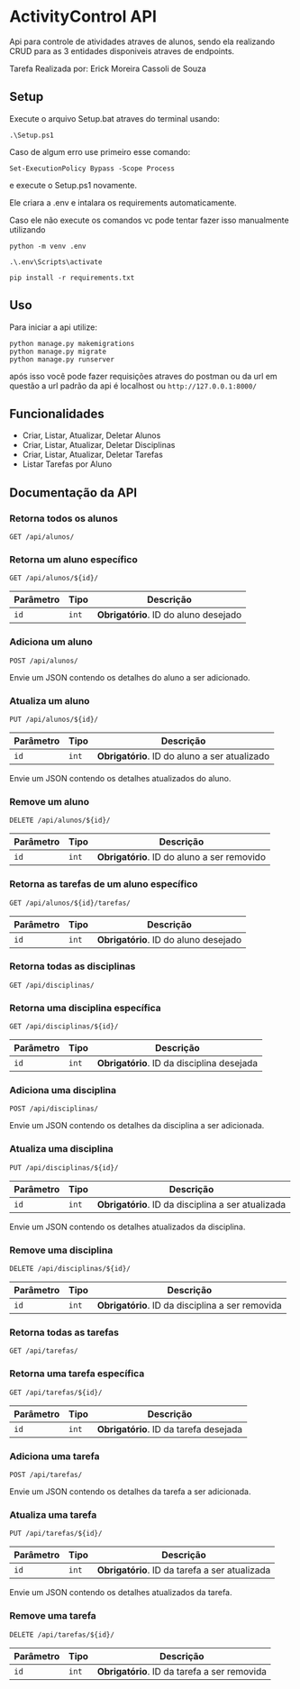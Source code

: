 
# ActivityControl API

Api para controle de atividades atraves de alunos, sendo ela realizando CRUD para as 3 entidades disponiveis atraves de endpoints.

Tarefa Realizada por: Erick Moreira Cassoli de Souza
## Setup

Execute o arquivo Setup.bat atraves do terminal usando:
```
.\Setup.ps1
```
Caso de algum erro use primeiro esse comando:
```
Set-ExecutionPolicy Bypass -Scope Process
```

e execute o Setup.ps1 novamente.

Ele criara a .env e intalara os requirements automaticamente.

Caso ele não execute os comandos vc pode tentar fazer isso manualmente utilizando 
```
python -m venv .env

.\.env\Scripts\activate

pip install -r requirements.txt
```
## Uso
Para iniciar a api utilize:

```
python manage.py makemigrations
python manage.py migrate
python manage.py runserver
```
após isso você pode fazer requisições atraves do postman ou da url em questão
a url padrão da api é localhost ou ```http://127.0.0.1:8000/```

## Funcionalidades

- Criar, Listar, Atualizar, Deletar Alunos
- Criar, Listar, Atualizar, Deletar Disciplinas
- Criar, Listar, Atualizar, Deletar Tarefas
- Listar Tarefas por Aluno


## Documentação da API

### Retorna todos os alunos

```http
GET /api/alunos/
```

### Retorna um aluno específico

```http
GET /api/alunos/${id}/
```

| Parâmetro | Tipo   | Descrição             |
| --------- | ------ | -------------------- |
| `id`      | `int`  | **Obrigatório**. ID do aluno desejado |

### Adiciona um aluno

```http
POST /api/alunos/
```

Envie um JSON contendo os detalhes do aluno a ser adicionado.

### Atualiza um aluno

```http
PUT /api/alunos/${id}/
```

| Parâmetro | Tipo   | Descrição             |
| --------- | ------ | -------------------- |
| `id`      | `int`  | **Obrigatório**. ID do aluno a ser atualizado |

Envie um JSON contendo os detalhes atualizados do aluno.

### Remove um aluno

```http
DELETE /api/alunos/${id}/
```

| Parâmetro | Tipo   | Descrição             |
| --------- | ------ | -------------------- |
| `id`      | `int`  | **Obrigatório**. ID do aluno a ser removido |

### Retorna as tarefas de um aluno específico

```http
GET /api/alunos/${id}/tarefas/
```

| Parâmetro | Tipo   | Descrição             |
| --------- | ------ | -------------------- |
| `id`      | `int`  | **Obrigatório**. ID do aluno desejado |

### Retorna todas as disciplinas

```http
GET /api/disciplinas/
```

### Retorna uma disciplina específica

```http
GET /api/disciplinas/${id}/
```

| Parâmetro | Tipo   | Descrição             |
| --------- | ------ | -------------------- |
| `id`      | `int`  | **Obrigatório**. ID da disciplina desejada |

### Adiciona uma disciplina

```http
POST /api/disciplinas/
```

Envie um JSON contendo os detalhes da disciplina a ser adicionada.

### Atualiza uma disciplina

```http
PUT /api/disciplinas/${id}/
```

| Parâmetro | Tipo   | Descrição             |
| --------- | ------ | -------------------- |
| `id`      | `int`  | **Obrigatório**. ID da disciplina a ser atualizada |

Envie um JSON contendo os detalhes atualizados da disciplina.

### Remove uma disciplina

```http
DELETE /api/disciplinas/${id}/
```

| Parâmetro | Tipo   | Descrição             |
| --------- | ------ | -------------------- |
| `id`      | `int`  | **Obrigatório**. ID da disciplina a ser removida |

### Retorna todas as tarefas

```http
GET /api/tarefas/
```

### Retorna uma tarefa específica

```http
GET /api/tarefas/${id}/
```

| Parâmetro | Tipo   | Descrição             |
| --------- | ------ | -------------------- |
| `id`      | `int`  | **Obrigatório**. ID da tarefa desejada |

### Adiciona uma tarefa

```http
POST /api/tarefas/
```

Envie um JSON contendo os detalhes da tarefa a ser adicionada.

### Atualiza uma tarefa

```http
PUT /api/tarefas/${id}/
```

| Parâmetro | Tipo   | Descrição             |
| --------- | ------ | -------------------- |
| `id`      | `int`  | **Obrigatório**. ID da tarefa a ser atualizada |

Envie um JSON contendo os detalhes atualizados da tarefa.

### Remove uma tarefa

```http
DELETE /api/tarefas/${id}/
```

| Parâmetro | Tipo   | Descrição             |
| --------- | ------ | -------------------- |
| `id`      | `int`  | **Obrigatório**. ID da tarefa a ser removida |
